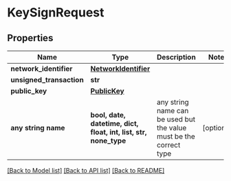 # KeySignRequest


## Properties
Name | Type | Description | Notes
------------ | ------------- | ------------- | -------------
**network_identifier** | [**NetworkIdentifier**](NetworkIdentifier.md) |  | 
**unsigned_transaction** | **str** |  | 
**public_key** | [**PublicKey**](PublicKey.md) |  | 
**any string name** | **bool, date, datetime, dict, float, int, list, str, none_type** | any string name can be used but the value must be the correct type | [optional]

[[Back to Model list]](../README.md#documentation-for-models) [[Back to API list]](../README.md#documentation-for-api-endpoints) [[Back to README]](../README.md)


